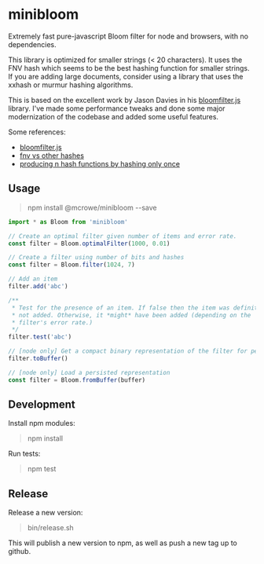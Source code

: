# minibloom

Extremely fast pure-javascript Bloom filter for node and browsers, with no dependencies.

This library is optimized for smaller strings (< 20 characters). It uses the FNV hash which seems to be the best hashing function for smaller strings. If you are adding large documents, consider using a library that uses the xxhash or murmur hashing algorithms.

This is based on the excellent work by Jason Davies in his [bloomfilter.js](https://github.com/jasondavies/bloomfilter.js) library. I've made some performance tweaks and done some major modernization of the codebase and added some useful features.

Some references:

- [bloomfilter.js](https://github.com/jasondavies/bloomfilter.js)
- [fnv vs other hashes](https://aras-p.info/blog/2016/08/02/Hash-Functions-all-the-way-down/)
- [producing n hash functions by hashing only once](http://willwhim.wpengine.com/2011/09/03/producing-n-hash-functions-by-hashing-only-once/)

## Usage

> npm install @mcrowe/minibloom --save

```js
import * as Bloom from 'minibloom'

// Create an optimal filter given number of items and error rate.
const filter = Bloom.optimalFilter(1000, 0.01)

// Create a filter using number of bits and hashes
const filter = Bloom.filter(1024, 7)

// Add an item
filter.add('abc')

/**
 * Test for the presence of an item. If false then the item was definitely
 * not added. Otherwise, it *might* have been added (depending on the
 * filter's error rate.)
 */
filter.test('abc')

// [node only] Get a compact binary representation of the filter for persisting on disk.
filter.toBuffer()

// [node only] Load a persisted representation
const filter = Bloom.fromBuffer(buffer)

```

## Development

Install npm modules:

> npm install

Run tests:

> npm test

## Release

Release a new version:

> bin/release.sh

This will publish a new version to npm, as well as push a new tag up to github.
